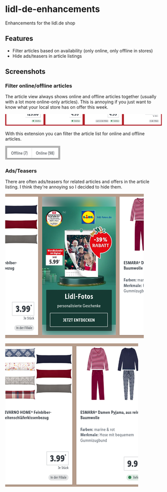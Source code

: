 # lidl-de-enhancements

Enhancements for the lidl.de shop

## Features

-   Filter articles based on availability (only online, only offline in stores)
-   Hide ads/teasers in article listings

## Screenshots

### Filter online/offline articles

The article view always shows online and offline articles together (usually with
a lot more online-only articles). This is annoying if you just want to know
what your local store has on offer this week.

![](screenshots/availability.png)

With this extension you can filter the article list for online and offline
articles.

![](screenshots/filter.png)

### Ads/Teasers

There are often ads/teasers for related articles and offers in
the article listing. I think they're annoying so I decided to hide them.

![](screenshots/teaser_1.png)

![](screenshots/teaser_2.png)
